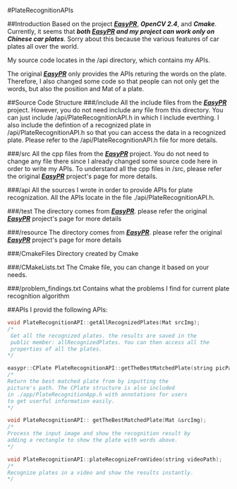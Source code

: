 #PlateRecognitionAPIs

##Introduction
Based on the project [***EasyPR***](https://github.com/liuruoze/EasyPR), ***OpenCV 2.4***, and ***Cmake***.
Currently, it seems that ***both [***EasyPR***](https://github.com/liuruoze/EasyPR) and my project can work only on Chinese car plates***.
Sorry about this because the various features of car plates all over the world.

My source code locates in the /api directory, which contains my APIs.

The original [***EasyPR***](https://github.com/liuruoze/EasyPR) only provides the APIs returing the words on the plate.
Therefore, I also changed some code so that people can not only get the words, 
but also the position and Mat of a plate.

##Source Code Structure
###/include
All the include files from the [***EasyPR***](https://github.com/liuruoze/EasyPR) project. However, you do not need include any file from this directory.
You can just include /api/PlateRecognitionAPI.h in which I include everthing. I also include the defintion
of a recognized plate in /api/PlateRecognitionAPI.h so that you can access the data in a recognized plate.
Please refer to the /api/PlateRecognitionAPI.h file for more details.

###/src
All the cpp files from the [***EasyPR***](https://github.com/liuruoze/EasyPR) project. You do not need to change any file there since I already changed some
source code here in order to write my APIs. To understand all the cpp files in /src, please refer the original
[***EasyPR***](https://github.com/liuruoze/EasyPR) project's page for more details.

###/api
All the sources I wrote in order to provide APIs for plate recognization.
All the APIs locate in the file ./api/PlateRecognitionAPI.h.

###/test
The directory comes from [***EasyPR***](https://github.com/liuruoze/EasyPR). please refer the original
[***EasyPR***](https://github.com/liuruoze/EasyPR) project's page for more details

###/resource
The directory comes from [***EasyPR***](https://github.com/liuruoze/EasyPR). please refer the original
[***EasyPR***](https://github.com/liuruoze/EasyPR) project's page for more details

###/CmakeFiles
Directory created by Cmake

###/CMakeLists.txt
The Cmake file, you can change it based on your needs.

###/problem_findings.txt
Contains what the problems I find for current plate recognition algorithm

##APIs
I provid the following APIs:

```cpp
void PlateRecognitionAPI::getAllRecognizedPlates(Mat srcImg);
/*
 Get all the recognized plates. the results are saved in the 
 public member: allRecognizedPlates. You can then access all the
 properties of all the plates.
*/
```

```cpp
easypr::CPlate PlateRecognitionAPI::getTheBestMatchedPlate(string picPath);
/*    
Return the best matched plate from by inputting the 
picture's path. The CPlate structure is also included 
in ./app/PlateRecognitionApp.h with annotations for users 
to get userful information easily.
*/
```

```cpp
void PlateRecognitionAPI:: getTheBestMatchedPlate(Mat &srcImg);
/*
Process the input image and show the recognition result by 
adding a rectangle to show the plate with words above.
*/
```

```cpp
void PlateRecognitionAPI::plateRecognizeFromVideo(string videoPath);
/*
Recognize plates in a video and show the results instantly.
*/
```